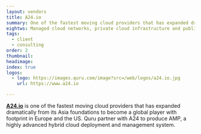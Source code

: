 ```yaml
---
layout: vendors
title: A24.io
summary: One of the fastest moving cloud providers that has expanded dramatically from its Asia foundations to become a global player with footprint in Europe and the US.
eightws: Managed cloud networks, private cloud infrastructure and public cloud gateways for global business
tags:
  - client
  - consulting
order: 2
thumbnail:
headimage:
index: true
logos:
  - logo: https://images.quru.com/image?src=/web/logos/a24.io.jpg
    url: https://www.a24.io

---
```


**[A24.io](//partners/a24.io.html)** is one of the fastest moving cloud providers that has expanded dramatically from its Asia foundations to become a global player with footprint in Europe and the US. Quru partner with A24 to produce AMP, a highly advanced hybrid cloud deployment and management system.
